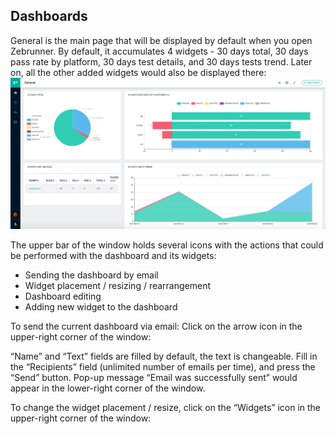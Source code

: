 ## Dashboards

  General is the main page that will be displayed by default when you open Zebrunner.
By default, it accumulates 4 widgets - 30 days total, 30 days pass rate by platform, 30 days test details, and 30 days tests trend.
Later on, all the other added widgets would also be displayed there:
![alt text](https://github.com/APGorobets/mkdocks1/blob/master/images/zbrnnr%20_general%20dashboards.png?raw=true)

The upper bar of the window holds several icons with the actions that could be performed with the dashboard and its widgets:

* Sending the dashboard by email
* Widget placement / resizing / rearrangement
* Dashboard editing
* Adding new widget to the dashboard

To send the current dashboard via email:
Click on the arrow icon in the upper-right corner of the window:



“Name” and “Text” fields are filled by default, the text is changeable. Fill in the “Recipients” field (unlimited number of emails per time), and press the “Send” button.
Pop-up message “Email was successfully sent” would appear in the lower-right corner of the window.


To change the widget placement / resize, click on the “Widgets” icon in the upper-right corner of the window:
